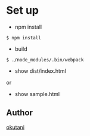 # Set up

* npm install

```
$ npm install
```

* build

```
$ ./node_modules/.bin/webpack
```

* show dist/index.html

or

* show sample.html

## Author

[okutani](http://okutani.net)
